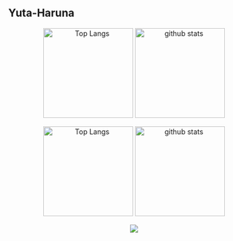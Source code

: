 ## Yuta-Haruna

<p align="center"> 
  <img alt="Top Langs" height="180px" src="https://github-readme-stats.vercel.app/api/top-langs/?username=Yuta-Haruna&layout=compact&show_icons=true&theme=gruvbox_light&" />
  <img alt="github stats" height="180px" src="https://github-readme-stats.vercel.app/api?username=Yuta-Haruna&show_icons=ture&count_private=false&theme=gruvbox_light" />
</p>


<p align="center"> 
  <img alt="Top Langs" height="180px" src="https://github-readme-stats.vercel.app/api/top-langs/?username=Yuta-Haruna&layout=compact&show_icons=true&theme=gruvbox_light&locale=ja" />
  <img alt="github stats" height="180px" src="https://github-readme-stats.vercel.app/api?username=Yuta-Haruna&show_icons=ture&count_private=false&theme=gruvbox_light&locale=ja" />
</p>

<p align="center">
  <img src="https://github-profile-trophy.vercel.app/?username=Yuta-Haruna&theme=flat&column=7">
</p>
